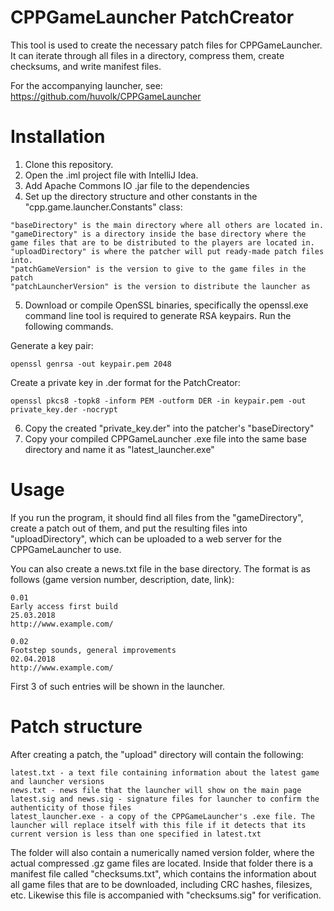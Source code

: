 # CPPGameLauncher PatchCreator
This tool is used to create the necessary patch files for CPPGameLauncher. It can iterate through all files in a directory, compress them, create checksums, and write manifest files.

For the accompanying launcher, see: https://github.com/huvolk/CPPGameLauncher

# Installation
1. Clone this repository.
2. Open the .iml project file with IntelliJ Idea.
3. Add Apache Commons IO .jar file to the dependencies
4. Set up the directory structure and other constants in the "cpp.game.launcher.Constants" class:
```
"baseDirectory" is the main directory where all others are located in.
"gameDirectory" is a directory inside the base directory where the game files that are to be distributed to the players are located in.
"uploadDirectory" is where the patcher will put ready-made patch files into.
"patchGameVersion" is the version to give to the game files in the patch
"patchLauncherVersion" is the version to distribute the launcher as
```
5. Download or compile OpenSSL binaries, specifically the openssl.exe command line tool is required to generate RSA keypairs. Run the following commands.

Generate a key pair:

```openssl genrsa -out keypair.pem 2048```

Create a private key in .der format for the PatchCreator:

```openssl pkcs8 -topk8 -inform PEM -outform DER -in keypair.pem -out private_key.der -nocrypt```

6. Copy the created "private_key.der" into the patcher's "baseDirectory"
7. Copy your compiled CPPGameLauncher .exe file into the same base directory and name it as "latest_launcher.exe"

# Usage
If you run the program, it should find all files from the "gameDirectory", create a patch out of them, and put the resulting files into "uploadDirectory", which can be uploaded to a web server for the CPPGameLauncher to use.

You can also create a news.txt file in the base directory. The format is as follows (game version number, description, date, link):

```
0.01
Early access first build
25.03.2018
http://www.example.com/

0.02
Footstep sounds, general improvements
02.04.2018
http://www.example.com/
```

First 3 of such entries will be shown in the launcher.

# Patch structure
After creating a patch, the "upload" directory will contain the following:
```
latest.txt - a text file containing information about the latest game and launcher versions
news.txt - news file that the launcher will show on the main page
latest.sig and news.sig - signature files for launcher to confirm the authenticity of those files
latest_launcher.exe - a copy of the CPPGameLauncher's .exe file. The launcher will replace itself with this file if it detects that its current version is less than one specified in latest.txt
```
The folder will also contain a numerically named version folder, where the actual compressed .gz game files are located. Inside that folder there is a manifest file called "checksums.txt", which contains the information about all game files that are to be downloaded, including CRC hashes, filesizes, etc. Likewise this file is accompanied with "checksums.sig" for verification.

